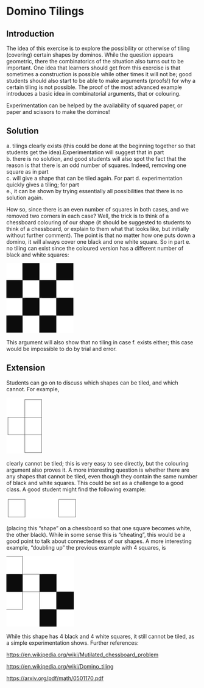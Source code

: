 # Domino Tilings

## Introduction
The idea of this exercise is to explore the possibility or otherwise of tiling (covering) certain shapes by dominos. While the question appears geometric, there the combinatorics of the situation also turns out to be important. One idea that learners should get from this exercise is that sometimes a construction is possible while other times it will not be; good students should also start to be able to make arguments (proofs!) for why a certain tiling is not possible. The proof of the most advanced example introduces a basic
idea in combinatorial arguments, that or colouring.  

 Experimentation can be helped by the availability of squared paper, or paper and scissors to make the dominos!


## Solution    

a. tilings clearly exists (this could be done at the beginning together so that students get the idea).Experimentation will suggest that in part  
b. there is no solution, and good students will also spot the fact that the reason is that there is an odd
number of squares. Indeed, removing one square as in part  
c. will give a shape that can be tiled again. For part
d. experimentation quickly gives a tiling; for part  
e., it can be shown by trying essentially all possibilities that there is no solution again.  


How so, since there is an even number of squares in both cases, and we removed two corners in each
case? Well, the trick is to think of a chessboard colouring of our shape (it should be suggested to students
to think of a chessboard, or explain to them what that looks like, but initially without further comment).
The point is that no matter how one puts down a domino, it will always cover one black and one white
square. So in part e. no tiling can exist since the coloured version has a different number of black and white
squares:  

![](../../images/domino-tilings-4.png)  

This argument will also show that no tiling in case f. exists either; this case would be impossible to do by
trial and error.

## Extension  

Students can go on to discuss which shapes can be tiled, and which cannot. For example,    


![](../../images/domino-tilings-5.png)    

clearly cannot be tiled; this is very easy to see directly, but the colouring argument also proves it. A more interesting question is whether there are any shapes that cannot be tiled, even though they contain the same number of black and white squares. This could be set as a challenge to a good class. A good student might find the following example:  


![](../../images/domino-tilings-6.png)  

(placing this “shape” on a chessboard so that one square becomes white, the other black). While in some sense this is “cheating”, this would be a good point to talk about connectedness of our shapes. A more interesting example, “doubling up” the previous example with 4 squares, is  

![](../../images/domino-tilings-7.png)  

While this shape has 4 black and 4 white squares, it still cannot be tiled, as a simple experimentation shows. Further references:  

https://en.wikipedia.org/wiki/Mutilated_chessboard_problem  

https://en.wikipedia.org/wiki/Domino_tiling  

https://arxiv.org/pdf/math/0501170.pdf
